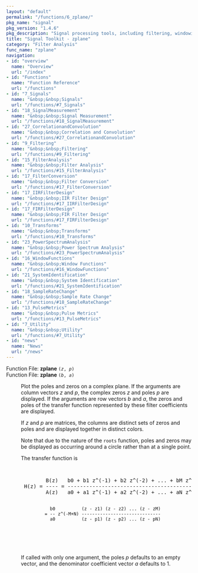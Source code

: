 ```yaml
---
layout: "default"
permalink: "/functions/6_zplane/"
pkg_name: "signal"
pkg_version: "1.4.6"
pkg_description: "Signal processing tools, including filtering, windowing and display functions."
title: "Signal Toolkit - zplane"
category: "Filter Analysis"
func_name: "zplane"
navigation:
- id: "overview"
  name: "Overview"
  url: "/index"
- id: "Functions"
  name: "Function Reference"
  url: "/functions"
- id: "7_Signals"
  name: "&nbsp;&nbsp;Signals"
  url: "/functions/#7_Signals"
- id: "18_SignalMeasurement"
  name: "&nbsp;&nbsp;Signal Measurement"
  url: "/functions/#18_SignalMeasurement"
- id: "27_CorrelationandConvolution"
  name: "&nbsp;&nbsp;Correlation and Convolution"
  url: "/functions/#27_CorrelationandConvolution"
- id: "9_Filtering"
  name: "&nbsp;&nbsp;Filtering"
  url: "/functions/#9_Filtering"
- id: "15_FilterAnalysis"
  name: "&nbsp;&nbsp;Filter Analysis"
  url: "/functions/#15_FilterAnalysis"
- id: "17_FilterConversion"
  name: "&nbsp;&nbsp;Filter Conversion"
  url: "/functions/#17_FilterConversion"
- id: "17_IIRFilterDesign"
  name: "&nbsp;&nbsp;IIR Filter Design"
  url: "/functions/#17_IIRFilterDesign"
- id: "17_FIRFilterDesign"
  name: "&nbsp;&nbsp;FIR Filter Design"
  url: "/functions/#17_FIRFilterDesign"
- id: "10_Transforms"
  name: "&nbsp;&nbsp;Transforms"
  url: "/functions/#10_Transforms"
- id: "23_PowerSpectrumAnalysis"
  name: "&nbsp;&nbsp;Power Spectrum Analysis"
  url: "/functions/#23_PowerSpectrumAnalysis"
- id: "16_WindowFunctions"
  name: "&nbsp;&nbsp;Window Functions"
  url: "/functions/#16_WindowFunctions"
- id: "21_SystemIdentification"
  name: "&nbsp;&nbsp;System Identification"
  url: "/functions/#21_SystemIdentification"
- id: "18_SampleRateChange"
  name: "&nbsp;&nbsp;Sample Rate Change"
  url: "/functions/#18_SampleRateChange"
- id: "13_PulseMetrics"
  name: "&nbsp;&nbsp;Pulse Metrics"
  url: "/functions/#13_PulseMetrics"
- id: "7_Utility"
  name: "&nbsp;&nbsp;Utility"
  url: "/functions/#7_Utility"
- id: "news"
  name: "News"
  url: "/news"
---
```

<dl class="first-deftypefn">
<dt class="deftypefn" id="index-zplane"><span class="category-def">Function File: </span><span><strong class="def-name">zplane</strong> <code class="def-code-arguments">(<var class="var">z</var>, <var class="var">p</var>)</code><a class="copiable-link" href="#index-zplane"></a></span></dt>
<dt class="deftypefnx def-cmd-deftypefn" id="index-zplane-1"><span class="category-def">Function File: </span><span><strong class="def-name">zplane</strong> <code class="def-code-arguments">(<var class="var">b</var>, <var class="var">a</var>)</code><a class="copiable-link" href="#index-zplane-1"></a></span></dt>
<dd><p>Plot the poles and zeros on a complex plane.  If the arguments are column
 vectors <var class="var">z</var> and <var class="var">p</var>, the complex zeros <var class="var">z</var> and poles <var class="var">p</var>
 are displayed. If the arguments are row vectors <var class="var">b</var> and <var class="var">a</var>, the
 zeros and poles of the transfer function represented by these filter
 coefficients are displayed.
</p>
<p>If <var class="var">z</var> and <var class="var">p</var> are matrices, the columns are distinct sets of zeros
 and poles and are displayed together in distinct colors.
</p>
<p>Note that due to the nature of the <code class="code">roots</code> function, poles and zeros
 may be displayed as occurring around a circle rather than at a single
 point.
</p>
<p>The transfer function is
</p>
<div class="example">
<pre class="example-preformatted"> </pre><div class="group"><pre class="example-preformatted">        B(z)   b0 + b1 z^(-1) + b2 z^(-2) + ... + bM z^(-M)
 H(z) = ---- = --------------------------------------------
        A(z)   a0 + a1 z^(-1) + a2 z^(-2) + ... + aN z^(-N)

               b0          (z - z1) (z - z2) ... (z - zM)
             = -- z^(-M+N) ------------------------------
               a0          (z - p1) (z - p2) ... (z - pN)
 </pre></div><pre class="example-preformatted"> </pre></div>

<p>If called with only one argument, the poles <var class="var">p</var> defaults to an empty
 vector, and the denominator coefficient vector <var class="var">a</var> defaults to 1.
 </p></dd></dl>